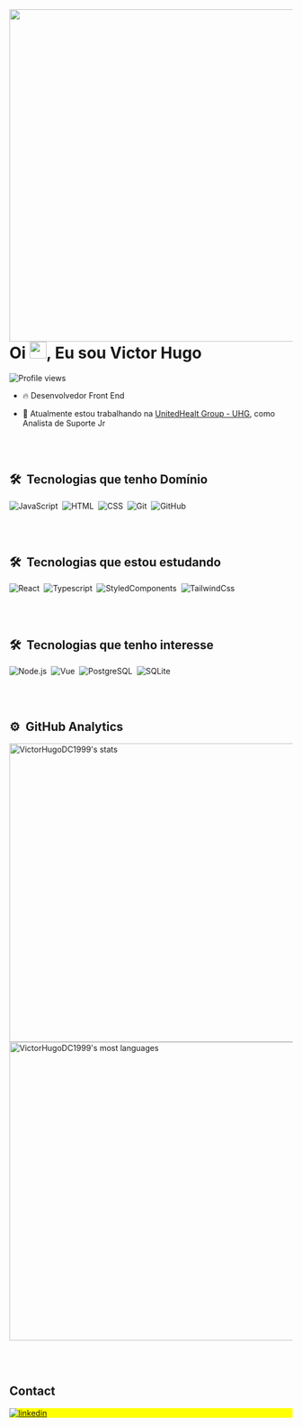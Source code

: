 <img align="right" height="590em" src="https://raw.githubusercontent.com/gist/VictorHugoDC1999/0c1bd8b0a0d306c3b58a2babd59fa62e/raw/1f92fc11f81d814081144189c1f1cb2410727018/githubcard.svg"/>
<h1 align="left">Oi <img src="https://raw.githubusercontent.com/kaueMarques/kaueMarques/master/hi.gif" height="30px">, Eu sou Victor Hugo</h1>
<p align="left"> <img src="https://komarev.com/ghpvc/?username=VictorHugoDC1999&color=red" alt="Profile views" /> </p>

- 🔥 Desenvolvedor Front End 

- 🔭 Atualmente estou trabalhando na [UnitedHealt Group - UHG](https://www.linkedin.com/company/unitedhealth-group/mycompany/verification/), como Analista de Suporte Jr


<br><br>

## 🛠 &nbsp;Tecnologias que tenho Domínio

![JavaScript](https://img.shields.io/badge/-JavaScript-05122A?style=flat&logo=javascript)&nbsp;
![HTML](https://img.shields.io/badge/-HTML-05122A?style=flat&logo=HTML5)&nbsp;
![CSS](https://img.shields.io/badge/-CSS-05122A?style=flat&logo=CSS3&logoColor=1572B6)&nbsp;
![Git](https://img.shields.io/badge/-Git-05122A?style=flat&logo=git)&nbsp;
![GitHub](https://img.shields.io/badge/-GitHub-05122A?style=flat&logo=github)&nbsp;

<!--
![Markdown](https://img.shields.io/badge/-Markdown-05122A?style=flat&logo=markdown)&nbsp;
![Visual Studio Code](https://img.shields.io/badge/-Visual%20Studio%20Code-05122A?style=flat&logo=visual-studio-code&logoColor=007ACC)&nbsp;
-->


<br><br>

## 🛠 &nbsp;Tecnologias que estou estudando
![React](https://img.shields.io/badge/-React-05122A?style=flat&logo=react)&nbsp;
![Typescript](https://img.shields.io/badge/-Typescript-05122A?style=flat&logo=typescript)&nbsp;
![StyledComponents](https://img.shields.io/badge/-StyledComponents-05122A?style=flat&logo=styledcomponents)&nbsp;
![TailwindCss](https://img.shields.io/badge/-TailwindCss-05122A?style=flat&logo=tailwindcss)&nbsp;



<br><br>

## 🛠 &nbsp;Tecnologias que tenho interesse
![Node.js](https://img.shields.io/badge/-Node.js-05122A?style=flat&logo=node.js)&nbsp;
![Vue](https://img.shields.io/badge/-Vue-05122A?style=flat&logo=vue.js)&nbsp;
![PostgreSQL](https://img.shields.io/badge/-PostgreSQL-05122A?style=flat&logo=postgresql)&nbsp;
![SQLite](https://img.shields.io/badge/-SQLite-05122A?style=flat&logo=sqlite)&nbsp;

<br><br>

## ⚙️ &nbsp;GitHub Analytics

<p align="left">
<img width="530em" src="https://github-readme-stats.vercel.app/api?username=VictorHugoDC1999&show_icons=true&theme=vision-friendly-dark" alt="VictorHugoDC1999's stats"/>
<img width="530em" src="https://github-readme-stats.vercel.app/api/top-langs/?username=VictorHugoDC1999&layout=compact&theme=vision-friendly-dark" alt="VictorHugoDC1999's most languages"/>
</p>

<br><br>

## Contact

<p align="left" style="background:yellow">
<a href="https://linkedin.com/in/victordelciampofrontend" target="_blank">
  <img align="center" src="https://img.shields.io/badge/-VictorHugoDC1999-05122A?style=flat&logo=linkedin" alt="linkedin"/>
</a>
</p>

